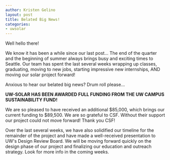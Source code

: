 ```yaml
---
author: Kristen Gelino
layout: post
title: Belated Big News!
categories:
- uwsolar
---
```


Well hello there!

We know it has been a while since our last post... The end of the quarter and the beginning of summer always brings busy and exciting times to Seattle. Our team has spent the last several weeks wrapping up classes, graduating, moving to new jobs, starting impressive new internships, AND moving our solar project forward!

Anxious to hear our belated big news? Drum roll please...

**UW-SOLAR HAS BEEN AWARDED FULL FUNDING FROM THE UW CAMPUS SUSTAINABILITY FUND!**

We are so pleased to have received an additional $85,000, which brings our current funding to $89,500. We are so grateful to CSF. Without their support our project could not move forward! Thank you CSF!

Over the last several weeks, we have also solidified our timeline for the remainder of the project and have made a well-received presentation to UW's Design Review Board. We will be moving forward quickly on the design phase of our project and finalizing our education and outreach strategy. Look for more info in the coming weeks.
